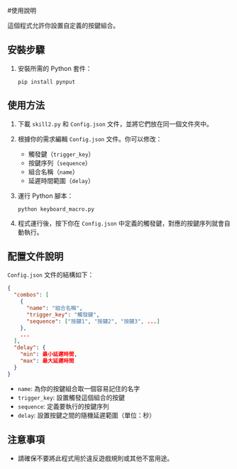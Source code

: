 #使用說明

這個程式允許你設置自定義的按鍵組合。

## 安裝步驟

1. 安裝所需的 Python 套件：
   ```
   pip install pynput
   ```

## 使用方法

1. 下載 `skill2.py` 和 `Config.json` 文件，並將它們放在同一個文件夾中。

2. 根據你的需求編輯 `Config.json` 文件。你可以修改：
   - 觸發鍵（`trigger_key`）
   - 按鍵序列（`sequence`）
   - 組合名稱（`name`）
   - 延遲時間範圍（`delay`）

3. 運行 Python 腳本：
   ```
   python keyboard_macro.py
   ```

4. 程式運行後，按下你在 `Config.json` 中定義的觸發鍵，對應的按鍵序列就會自動執行。

## 配置文件說明

`Config.json` 文件的結構如下：

```json
{
  "combos": [
    {
      "name": "組合名稱",
      "trigger_key": "觸發鍵",
      "sequence": ["按鍵1", "按鍵2", "按鍵3", ...]
    },
    ...
  ],
  "delay": {
    "min": 最小延遲時間,
    "max": 最大延遲時間
  }
}
```

- `name`: 為你的按鍵組合取一個容易記住的名字
- `trigger_key`: 設置觸發這個組合的按鍵
- `sequence`: 定義要執行的按鍵序列
- `delay`: 設置按鍵之間的隨機延遲範圍（單位：秒）

## 注意事項

- 請確保不要將此程式用於違反遊戲規則或其他不當用途。

